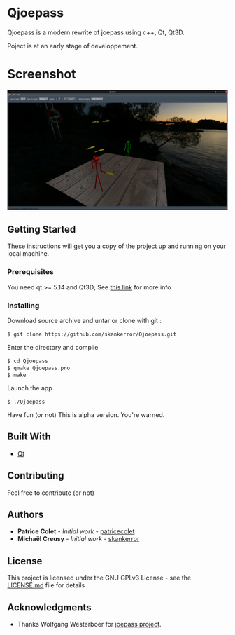# Qjoepass

Qjoepass is a modern rewrite of joepass using c++, Qt, Qt3D.

Poject is at an early stage of developpement.


# Screenshot

![](Qjoepass.png)

## Getting Started

These instructions will get you a copy of the project up and running on your local machine.

### Prerequisites

You need qt >= 5.14 and Qt3D;
See [this link](https://www.qt.io/download) for more info

### Installing

Download source archive and untar or clone with git :

```
$ git clone https://github.com/skankerror/Qjoepass.git
```

Enter the directory and compile

```
$ cd Qjoepass
$ qmake Qjoepass.pro
$ make
```

Launch the app

```
$ ./Qjoepass
```

Have fun (or not)
This is alpha version.
You're warned.

## Built With

* [Qt](https://www.qt.io/)

## Contributing

Feel free to contribute (or not)

## Authors

* **Patrice Colet** - *Initial work* - [patricecolet](https://github.com/patricecolet)
* **Michaël Creusy** - *Initial work* - [skankerror](https://github.com/skankerror)

## License

This project is licensed under the GNU GPLv3 License - see the [LICENSE.md](LICENSE.md) file for details

## Acknowledgments

* Thanks Wolfgang Westerboer for [joepass project](http://koelnvention.de/w/?page_id=151).
